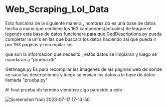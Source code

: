 # Web_Scraping_Lol_Data
Esto funciona de la siguiente manera , nombres.db es una base de datos hecha a mano que contiene los 163 campeones(actuales) de league of legends
esta base de datos funcionara para que GedDescriptions.py pueda completar la url's en las que buscara los datos haciendo asi que pueda ir por
163 paginas y recompilar los <p> que son la informacion que necesito , estos datos se limpiaran y luego se mandaran a "prueba.db" 

GetImage.py Es para recompilar las imagenes de las paginas web de donde se saco las descripciones y luego se envian los datos a la base de datos llamada "prueba.py"
  
Al final prueba.db termina viendose algo parecido a esto :


![Screenshot from 2023-07-17 17-13-50](https://github.com/CloruroDeSodio/Web_Scraping_Lol_Data/assets/106836515/10776205-fe00-4947-84dd-995a29634b72)



